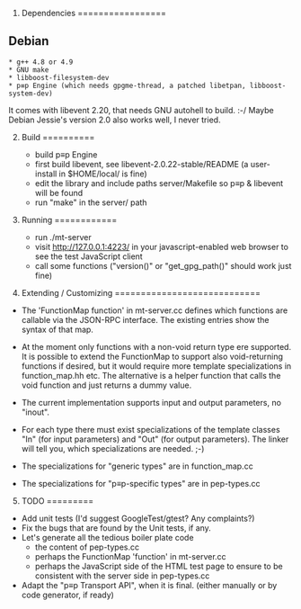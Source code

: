  1. Dependencies
=================

Debian
------
	* g++ 4.8 or 4.9
	* GNU make
	* libboost-filesystem-dev
	* p≡p Engine (which needs gpgme-thread, a patched libetpan, libboost-system-dev)

It comes with libevent 2.20, that needs GNU autohell to build. :-/
Maybe Debian Jessie's version 2.0 also works well, I never tried.


 2. Build
==========

	* build p≡p Engine
	* first build libevent, see libevent-2.0.22-stable/README
	  (a user-install in $HOME/local/ is fine)
	* edit the library and include paths server/Makefile so p≡p & libevent will be found
	* run "make" in the server/ path


 3. Running
============
	* run ./mt-server
	* visit http://127.0.0.1:4223/ in your javascript-enabled web browser to see the test JavaScript client
	* call some functions ("version()" or "get_gpg_path()" should work just fine)


 4. Extending / Customizing
============================

* The 'FunctionMap function' in mt-server.cc defines which functions are
  callable via the JSON-RPC interface. The existing entries show the syntax
  of that map.

* At the moment only functions with a non-void return type ere supported.
  It is possible to extend the FunctionMap to support also void-returning
  functions if desired, but it would require more template specializations
  in function_map.hh etc. The alternative is a helper function that calls
  the void function and just returns a dummy value.

* The current implementation supports input and output parameters, no "inout".

* For each type there must exist specializations of the template classes
  "In" (for input parameters) and "Out" (for output parameters).
  The linker will tell you, which specializations are needed.  ;-)

* The specializations for "generic types" are in function_map.cc

* The specializations for "p≡p-specific types" are in pep-types.cc


 5. TODO
=========

* Add unit tests (I'd suggest GoogleTest/gtest? Any complaints?)
* Fix the bugs that are found by the Unit tests, if any.
* Let's generate all the tedious boiler plate code
    * the content of pep-types.cc
    * perhaps the FunctionMap 'function' in mt-server.cc
    * perhaps the JavaScript side of the HTML test page to ensure to be
      consistent with the server side in pep-types.cc
* Adapt the "p≡p Transport API", when it is final.
  (either manually or by code generator, if ready)
